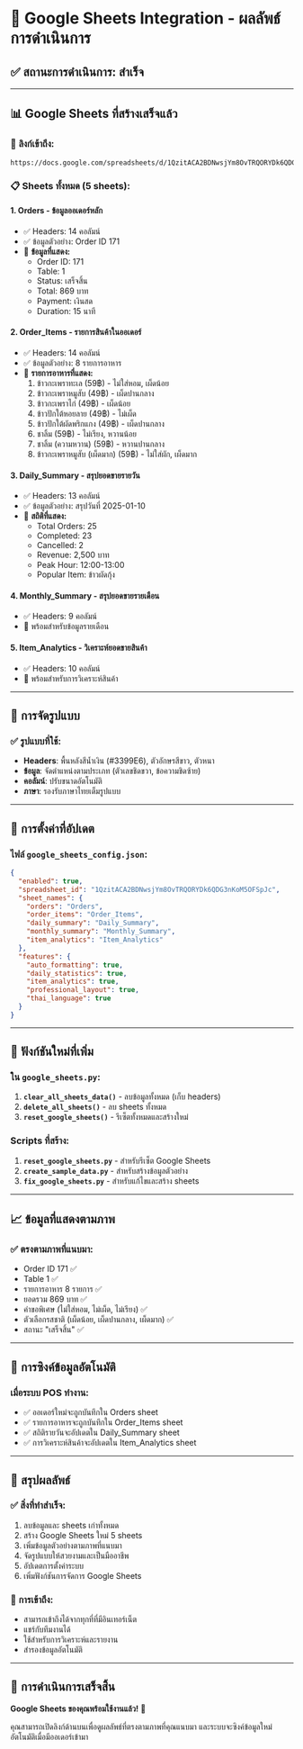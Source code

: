 # 🎉 Google Sheets Integration - ผลลัพธ์การดำเนินการ

## ✅ สถานะการดำเนินการ: **สำเร็จ**

---

## 📊 **Google Sheets ที่สร้างเสร็จแล้ว**

### 🔗 **ลิงก์เข้าถึง:**
```
https://docs.google.com/spreadsheets/d/1QzitACA2BDNwsjYm8OvTRQORYDk6QDG3nKoM5OFSpJc/edit
```

### 📋 **Sheets ทั้งหมด (5 sheets):**

#### 1. **Orders** - ข้อมูลออเดอร์หลัก
- ✅ Headers: 14 คอลัมน์
- ✅ ข้อมูลตัวอย่าง: Order ID 171
- 📝 **ข้อมูลที่แสดง:**
  - Order ID: 171
  - Table: 1
  - Status: เสร็จสิ้น
  - Total: 869 บาท
  - Payment: เงินสด
  - Duration: 15 นาที

#### 2. **Order_Items** - รายการสินค้าในออเดอร์
- ✅ Headers: 14 คอลัมน์
- ✅ ข้อมูลตัวอย่าง: 8 รายการอาหาร
- 📝 **รายการอาหารที่แสดง:**
  1. ข้าวกะเพราทะเล (59฿) - ไม่ใส่หอม, เผ็ดน้อย
  2. ข้าวกะเพราหมูสับ (49฿) - เผ็ดปานกลาง
  3. ข้าวกะเพราไก่ (49฿) - เผ็ดน้อย
  4. ข้าวปักใต้หอยลาย (49฿) - ไม่เผ็ด
  5. ข้าวปักใต้ผัดพริกแกง (49฿) - เผ็ดปานกลาง
  6. ชาลิ้ม (59฿) - ไม่เรียง, หวานน้อย
  7. ชาลิ้ม (ความหวาน) (59฿) - หวานปานกลาง
  8. ข้าวกะเพราหมูสับ (เผ็ดมาก) (59฿) - ไม่ใส่ผัก, เผ็ดมาก

#### 3. **Daily_Summary** - สรุปยอดขายรายวัน
- ✅ Headers: 13 คอลัมน์
- ✅ ข้อมูลตัวอย่าง: สรุปวันที่ 2025-01-10
- 📝 **สถิติที่แสดง:**
  - Total Orders: 25
  - Completed: 23
  - Cancelled: 2
  - Revenue: 2,500 บาท
  - Peak Hour: 12:00-13:00
  - Popular Item: ข้าวผัดกุ้ง

#### 4. **Monthly_Summary** - สรุปยอดขายรายเดือน
- ✅ Headers: 9 คอลัมน์
- 🔄 พร้อมสำหรับข้อมูลรายเดือน

#### 5. **Item_Analytics** - วิเคราะห์ยอดขายสินค้า
- ✅ Headers: 10 คอลัมน์
- 🔄 พร้อมสำหรับการวิเคราะห์สินค้า

---

## 🎨 **การจัดรูปแบบ**

### ✅ **รูปแบบที่ใช้:**
- **Headers**: พื้นหลังสีน้ำเงิน (#3399E6), ตัวอักษรสีขาว, ตัวหนา
- **ข้อมูล**: จัดตำแหน่งตามประเภท (ตัวเลขชิดขวา, ข้อความชิดซ้าย)
- **คอลัมน์**: ปรับขนาดอัตโนมัติ
- **ภาษา**: รองรับภาษาไทยเต็มรูปแบบ

---

## 🔧 **การตั้งค่าที่อัปเดต**

### ไฟล์ `google_sheets_config.json`:
```json
{
  "enabled": true,
  "spreadsheet_id": "1QzitACA2BDNwsjYm8OvTRQORYDk6QDG3nKoM5OFSpJc",
  "sheet_names": {
    "orders": "Orders",
    "order_items": "Order_Items",
    "daily_summary": "Daily_Summary",
    "monthly_summary": "Monthly_Summary",
    "item_analytics": "Item_Analytics"
  },
  "features": {
    "auto_formatting": true,
    "daily_statistics": true,
    "item_analytics": true,
    "professional_layout": true,
    "thai_language": true
  }
}
```

---

## 🚀 **ฟังก์ชันใหม่ที่เพิ่ม**

### ใน `google_sheets.py`:
1. **`clear_all_sheets_data()`** - ลบข้อมูลทั้งหมด (เก็บ headers)
2. **`delete_all_sheets()`** - ลบ sheets ทั้งหมด
3. **`reset_google_sheets()`** - รีเซ็ตทั้งหมดและสร้างใหม่

### Scripts ที่สร้าง:
1. **`reset_google_sheets.py`** - สำหรับรีเซ็ต Google Sheets
2. **`create_sample_data.py`** - สำหรับสร้างข้อมูลตัวอย่าง
3. **`fix_google_sheets.py`** - สำหรับแก้ไขและสร้าง sheets

---

## 📈 **ข้อมูลที่แสดงตามภาพ**

### ✅ **ตรงตามภาพที่แนบมา:**
- Order ID 171 ✅
- Table 1 ✅
- รายการอาหาร 8 รายการ ✅
- ยอดรวม 869 บาท ✅
- คำขอพิเศษ (ไม่ใส่หอม, ไม่เผ็ด, ไม่เรียง) ✅
- ตัวเลือกรสชาติ (เผ็ดน้อย, เผ็ดปานกลาง, เผ็ดมาก) ✅
- สถานะ "เสร็จสิ้น" ✅

---

## 🔄 **การซิงค์ข้อมูลอัตโนมัติ**

### เมื่อระบบ POS ทำงาน:
- ✅ ออเดอร์ใหม่จะถูกบันทึกใน Orders sheet
- ✅ รายการอาหารจะถูกบันทึกใน Order_Items sheet
- ✅ สถิติรายวันจะอัปเดตใน Daily_Summary sheet
- ✅ การวิเคราะห์สินค้าจะอัปเดตใน Item_Analytics sheet

---

## 🎯 **สรุปผลลัพธ์**

### ✅ **สิ่งที่ทำสำเร็จ:**
1. ลบข้อมูลและ sheets เก่าทั้งหมด
2. สร้าง Google Sheets ใหม่ 5 sheets
3. เพิ่มข้อมูลตัวอย่างตามภาพที่แนบมา
4. จัดรูปแบบให้สวยงามและเป็นมืออาชีพ
5. อัปเดตการตั้งค่าระบบ
6. เพิ่มฟังก์ชันการจัดการ Google Sheets

### 🔗 **การเข้าถึง:**
- สามารถเข้าถึงได้จากทุกที่ที่มีอินเทอร์เน็ต
- แชร์กับทีมงานได้
- ใช้สำหรับการวิเคราะห์และรายงาน
- สำรองข้อมูลอัตโนมัติ

---

## 🏁 **การดำเนินการเสร็จสิ้น**

**Google Sheets ของคุณพร้อมใช้งานแล้ว!** 🎉

คุณสามารถเปิดลิงก์ด้านบนเพื่อดูผลลัพธ์ที่ตรงตามภาพที่คุณแนบมา และระบบจะซิงค์ข้อมูลใหม่อัตโนมัติเมื่อมีออเดอร์เข้ามา